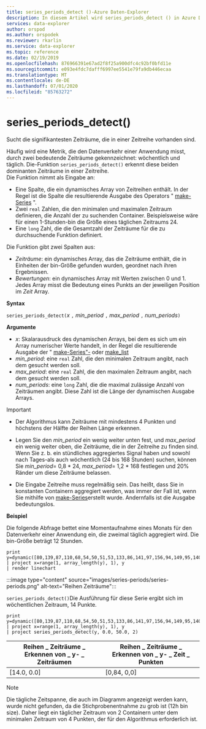 ```yaml
---
title: series_periods_detect ()-Azure Daten-Explorer
description: In diesem Artikel wird series_periods_detect () in Azure Daten-Explorer beschrieben.
services: data-explorer
author: orspod
ms.author: orspodek
ms.reviewer: rkarlin
ms.service: data-explorer
ms.topic: reference
ms.date: 02/19/2019
ms.openlocfilehash: 876966391e67ad2f8f25a900dfc4c92bf0bfd11e
ms.sourcegitcommit: e093e4fdc7dafff6997ee5541e79fa9db446ecaa
ms.translationtype: MT
ms.contentlocale: de-DE
ms.lasthandoff: 07/01/2020
ms.locfileid: "85763272"
---
```

# <a name="series_periods_detect"></a>series_periods_detect()

Sucht die signifikantesten Zeiträume, die in einer Zeitreihe vorhanden sind.  

Häufig wird eine Metrik, die den Datenverkehr einer Anwendung misst, durch zwei bedeutende Zeiträume gekennzeichnet: wöchentlich und täglich. Die-Funktion `series_periods_detect()` erkennt diese beiden dominanten Zeiträume in einer Zeitreihe.  
Die Funktion nimmt als Eingabe an:
* Eine Spalte, die ein dynamisches Array von Zeitreihen enthält. In der Regel ist die Spalte die resultierende Ausgabe des Operators " [make-Series](make-seriesoperator.md) ".
* Zwei `real` Zahlen, die den minimalen und maximalen Zeitraum definieren, die Anzahl der zu suchenden Container. Beispielsweise wäre für einen 1-Stunden-bin die Größe eines täglichen Zeitraums 24. 
* Eine `long` Zahl, die die Gesamtzahl der Zeiträume für die zu durchsuchende Funktion definiert. 

Die Funktion gibt zwei Spalten aus:
* *Zeiträume*: ein dynamisches Array, das die Zeiträume enthält, die in Einheiten der bin-Größe gefunden wurden, geordnet nach ihren Ergebnissen.
* *Bewertungen*: ein dynamisches Array mit Werten zwischen 0 und 1. Jedes Array misst die Bedeutung eines Punkts an der jeweiligen Position im *Zeit* Array.
 
**Syntax**

`series_periods_detect(`*x* `,` *min_period* `,` *max_period* `,` *num_periods*`)`

**Argumente**

* *x*: Skalarausdruck des dynamischen Arrays, bei dem es sich um ein Array numerischer Werte handelt, in der Regel die resultierende Ausgabe der " [make-Series"-](make-seriesoperator.md) oder [make_list](makelist-aggfunction.md)
* *min_period*: eine `real` Zahl, die den minimalen Zeitraum angibt, nach dem gesucht werden soll.
* *max_period*: eine `real` Zahl, die den maximalen Zeitraum angibt, nach dem gesucht werden soll.
* *num_periods*: eine `long` Zahl, die die maximal zulässige Anzahl von Zeiträumen angibt. Diese Zahl ist die Länge der dynamischen Ausgabe Arrays.

> [!IMPORTANT]
> * Der Algorithmus kann Zeiträume mit mindestens 4 Punkten und höchstens der Hälfte der Reihen Länge erkennen. 
>
> * Legen Sie den *min_period* ein wenig weiter unten fest, und *max_period* ein wenig weiter oben, die Zeiträume, die in der Zeitreihe zu finden sind. Wenn Sie z. b. ein stündliches aggregiertes Signal haben und sowohl nach Tages-als auch wöchentlich (24 bis 168 Stunden) suchen, können Sie *min_period*= 0,8 \* 24, *max_period*= 1,2 \* 168 festlegen und 20% Ränder um diese Zeiträume belassen.
>
> * Die Eingabe Zeitreihe muss regelmäßig sein. Das heißt, dass Sie in konstanten Containern aggregiert werden, was immer der Fall ist, wenn Sie mithilfe von [make-Series](make-seriesoperator.md)erstellt wurde. Andernfalls ist die Ausgabe bedeutungslos.

**Beispiel**

Die folgende Abfrage bettet eine Momentaufnahme eines Monats für den Datenverkehr einer Anwendung ein, die zweimal täglich aggregiert wird. Die bin-Größe beträgt 12 Stunden.

<!-- csl: https://help.kusto.windows.net:443/Samples -->
```kusto
print y=dynamic([80,139,87,110,68,54,50,51,53,133,86,141,97,156,94,149,95,140,77,61,50,54,47,133,72,152,94,148,105,162,101,160,87,63,53,55,54,151,103,189,108,183,113,175,113,178,90,71,62,62,65,165,109,181,115,182,121,178,114,170])
| project x=range(1, array_length(y), 1), y  
| render linechart 
```

:::image type="content" source="images/series-periods/series-periods.png" alt-text="Reihen Zeiträume":::

`series_periods_detect()`Die Ausführung für diese Serie ergibt sich im wöchentlichen Zeitraum, 14 Punkte.

<!-- csl: https://help.kusto.windows.net:443/Samples -->
```kusto
print y=dynamic([80,139,87,110,68,54,50,51,53,133,86,141,97,156,94,149,95,140,77,61,50,54,47,133,72,152,94,148,105,162,101,160,87,63,53,55,54,151,103,189,108,183,113,175,113,178,90,71,62,62,65,165,109,181,115,182,121,178,114,170])
| project x=range(1, array_length(y), 1), y  
| project series_periods_detect(y, 0.0, 50.0, 2)
```

| Reihen \_ Zeiträume \_ Erkennen von \_ y- \_ Zeiträumen  | Reihen \_ Zeiträume \_ Erkennen von \_ y- \_ Zeit \_ Punkten |
|-------------|-------------------|
| [14.0, 0.0] | [0,84, 0,0]  |


> [!NOTE] 
> Die tägliche Zeitspanne, die auch im Diagramm angezeigt werden kann, wurde nicht gefunden, da die Stichprobenentnahme zu grob ist (12h bin size). Daher liegt ein täglicher Zeitraum von 2 Containern unter dem minimalen Zeitraum von 4 Punkten, der für den Algorithmus erforderlich ist.
